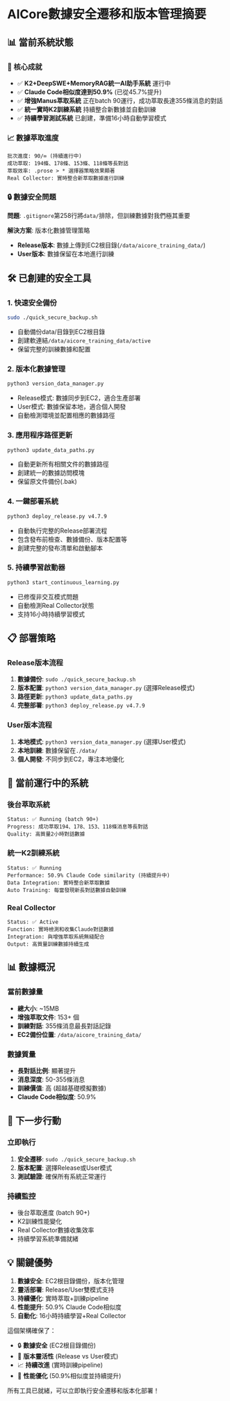 # AICore數據安全遷移和版本管理摘要

## 📊 當前系統狀態

### 🎯 核心成就
- ✅ **K2+DeepSWE+MemoryRAG統一AI助手系統** 運行中
- ✅ **Claude Code相似度達到50.9%** (已從45.7%提升)
- ✅ **增強Manus萃取系統** 正在batch 90運行，成功萃取長達355條消息的對話
- ✅ **統一實時K2訓練系統** 持續整合新數據並自動訓練
- ✅ **持續學習測試系統** 已創建，準備16小時自動學習模式

### 📈 數據萃取進度
```
批次進度: 90/∞ (持續進行中)
成功萃取: 194條、178條、153條、118條等長對話
萃取效率: .prose > * 選擇器策略效果顯著
Real Collector: 實時整合新萃取數據進行訓練
```

### 🔒 數據安全問題
**問題**: `.gitignore`第258行將`data/`排除，但訓練數據對我們極其重要

**解決方案**: 版本化數據管理策略
- **Release版本**: 數據上傳到EC2根目錄(`/data/aicore_training_data/`)
- **User版本**: 數據保留在本地進行訓練

## 🛠️ 已創建的安全工具

### 1. 快速安全備份
```bash
sudo ./quick_secure_backup.sh
```
- 自動備份data/目錄到EC2根目錄
- 創建軟連結`/data/aicore_training_data/active`
- 保留完整的訓練數據和配置

### 2. 版本化數據管理
```bash
python3 version_data_manager.py
```
- Release模式: 數據同步到EC2，適合生產部署
- User模式: 數據保留本地，適合個人開發
- 自動檢測環境並配置相應的數據路徑

### 3. 應用程序路徑更新
```bash
python3 update_data_paths.py
```
- 自動更新所有相關文件的數據路徑
- 創建統一的數據訪問模塊
- 保留原文件備份(.bak)

### 4. 一鍵部署系統
```bash
python3 deploy_release.py v4.7.9
```
- 自動執行完整的Release部署流程
- 包含發布前檢查、數據備份、版本配置等
- 創建完整的發布清單和啟動腳本

### 5. 持續學習啟動器
```bash
python3 start_continuous_learning.py
```
- 已修復非交互模式問題
- 自動檢測Real Collector狀態
- 支持16小時持續學習模式

## 📋 部署策略

### Release版本流程
1. **數據備份**: `sudo ./quick_secure_backup.sh`
2. **版本配置**: `python3 version_data_manager.py` (選擇Release模式)
3. **路徑更新**: `python3 update_data_paths.py`
4. **完整部署**: `python3 deploy_release.py v4.7.9`

### User版本流程
1. **本地模式**: `python3 version_data_manager.py` (選擇User模式)
2. **本地訓練**: 數據保留在`./data/`
3. **個人開發**: 不同步到EC2，專注本地優化

## 🎯 當前運行中的系統

### 後台萃取系統
```
Status: ✅ Running (batch 90+)
Progress: 成功萃取194、178、153、118條消息等長對話
Quality: 高質量2小時對話數據
```

### 統一K2訓練系統
```
Status: ✅ Running
Performance: 50.9% Claude Code similarity (持續提升中)
Data Integration: 實時整合新萃取數據
Auto Training: 每當發現新長對話數據自動訓練
```

### Real Collector
```
Status: ✅ Active
Function: 實時檢測和收集Claude對話數據
Integration: 與增強萃取系統無縫配合
Output: 高質量訓練數據持續生成
```

## 📊 數據概況

### 當前數據量
- **總大小**: ~15MB
- **增強萃取文件**: 153+ 個
- **訓練對話**: 355條消息最長對話記錄
- **EC2備份位置**: `/data/aicore_training_data/`

### 數據質量
- **長對話比例**: 顯著提升
- **消息深度**: 50-355條消息
- **訓練價值**: 高 (超越基礎模擬數據)
- **Claude Code相似度**: 50.9%

## 🚀 下一步行動

### 立即執行
1. **安全遷移**: `sudo ./quick_secure_backup.sh`
2. **版本配置**: 選擇Release或User模式
3. **測試驗證**: 確保所有系統正常運行

### 持續監控
- 後台萃取進度 (batch 90+)
- K2訓練性能變化
- Real Collector數據收集效率
- 持續學習系統準備就緒

## 💡 關鍵優勢

1. **數據安全**: EC2根目錄備份，版本化管理
2. **靈活部署**: Release/User雙模式支持
3. **持續優化**: 實時萃取+訓練pipeline
4. **性能提升**: 50.9% Claude Code相似度
5. **自動化**: 16小時持續學習+Real Collector

這個架構確保了：
- 🔒 **數據安全** (EC2根目錄備份)
- 🔄 **版本靈活性** (Release vs User模式)
- 📈 **持續改進** (實時訓練pipeline)
- 🎯 **性能優化** (50.9%相似度並持續提升)

所有工具已就緒，可以立即執行安全遷移和版本化部署！